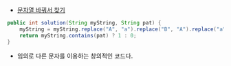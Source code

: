 - <a href="https://school.programmers.co.kr/learn/courses/30/lessons/181864">문자열 바꿔서 찾기</a>


```java
public int solution(String myString, String pat) {
    myString = myString.replace("A", "a").replace("B", "A").replace("a", "B");
    return myString.contains(pat) ? 1 : 0;
}
```
- 임의로 다른 문자를 이용하는 창의적인 코드다.